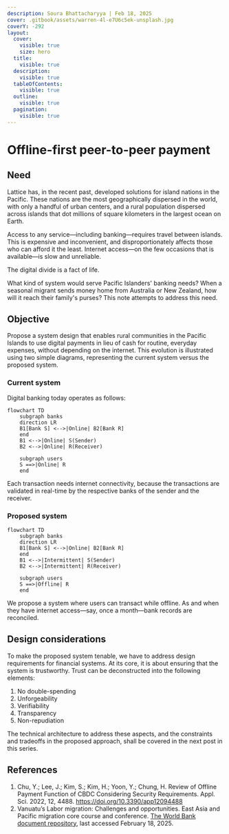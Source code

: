 ```yaml
---
description: Soura Bhattacharyya | Feb 18, 2025
cover: .gitbook/assets/warren-4l-e7U6c5ek-unsplash.jpg
coverY: -292
layout:
  cover:
    visible: true
    size: hero
  title:
    visible: true
  description:
    visible: true
  tableOfContents:
    visible: true
  outline:
    visible: true
  pagination:
    visible: true
---
```


# Offline-first peer-to-peer payment

## Need

Lattice has, in the recent past, developed solutions for island nations in the Pacific. These nations are the most geographically dispersed in the world, with only a handful of urban centers, and a rural population dispersed across islands that dot millions of square kilometers in the largest ocean on Earth.

Access to any service—including banking—requires travel between islands. This is expensive and inconvenient, and disproportionately affects those who can afford it the least. Internet access—on the few occasions that is available—is slow and unreliable.

The digital divide is a fact of life.

What kind of system would serve Pacific Islanders' banking needs? When a seasonal migrant sends money home from Australia or New Zealand, how will it reach their family's purses? This note attempts to address this need.

## Objective

Propose a system design that enables rural communities in the Pacific Islands to use digital payments in lieu of cash for routine, everyday expenses, without depending on the internet. This evolution is illustrated using two simple diagrams, representing the current system versus the proposed system.

### Current system

Digital banking today operates as follows:

```mermaid
flowchart TD
    subgraph banks
    direction LR
    B1[Bank S] <-->|Online| B2[Bank R]
    end
    B1 <-->|Online| S(Sender)
    B2 <-->|Online| R(Receiver)
    
    subgraph users
    S ==>|Online| R
    end
```

Each transaction needs internet connectivity, because the transactions are validated in real-time by the respective banks of the sender and the receiver.

### Proposed system



```mermaid
flowchart TD
    subgraph banks
    direction LR
    B1[Bank S] <-->|Online| B2[Bank R]
    end
    B1 <-->|Intermittent| S(Sender)
    B2 <-->|Intermittent| R(Receiver)
    
    subgraph users
    S ==>|Offline| R
    end
```

We propose a system where users can transact while offline. As and when they have internet access—say, once a month—bank records are reconciled.

## Design considerations

To make the proposed system tenable, we have to address design requirements for financial systems. At its core, it is about ensuring that the system is trustworthy. Trust can be deconstructed into the following elements:

1. No double-spending
2. Unforgeability
3. Verifiability
4. Transparency
5. Non-repudiation

The technical architecture to address these aspects, and the constraints and tradeoffs in the proposed approach, shall be covered in the next post in this series.

## References

1. Chu, Y.; Lee, J.; Kim, S.; Kim, H.; Yoon, Y.; Chung, H. Review of Offline Payment Function of CBDC Considering Security Requirements. Appl. Sci. 2022, 12, 4488. https://doi.org/10.3390/app12094488
2. Vanuatu’s Labor migration: Challenges and opportunities. East Asia and Pacific migration core course and conference. [The World Bank document repository](https://thedocs.worldbank.org/en/doc/290a0acf60126b5b49d0032127fb44c8-0070012024/original/2-Vanuatu-s-Labor-migration-Challenges-and-opportunities.pdf), last accessed February 18, 2025.
